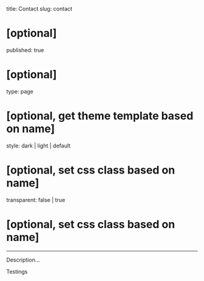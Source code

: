 title: Contact
slug: contact
#    [optional]
published: true
#    [optional]
type: page
#    [optional, get theme template based on name]
style: dark | light | default
#    [optional, set css class based on name]
transparent: false | true
#    [optional, set css class based on name]
-------
<p class="lead">Description...</p>

Testings
